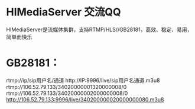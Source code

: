 # HIMediaServer 交流QQ
HIMediaServer是流媒体集群，支持RTMP/HLS//GB28181，高效、稳定、易用，简单而快乐

# GB28181：
rtmp://ip/sip用户名/通道
http://IP:9996/live/sip用户名通道.m3u8
rtmp://106.52.79.133/34020000001320000008/0
rtmp://106.52.79.133/34020000002000000008/0
http://106.52.79.133:9996/live/340200000020000000080.m3u8
